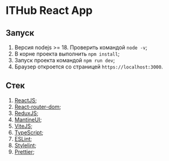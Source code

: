 # ITHub React App

## Запуск

1. Версия nodejs >= 18. Проверить командой `node -v`;
2. В корне проекта выполнить `npm install`;
3. Запуск проекта командой `npm run dev`;
4. Браузер откроется со страницей `https://localhost:3000`.

## Стек

1. [ReactJS](https://react.dev/);
2. [React-router-dom]();
3. [ReduxJS]();
4. [MantineUI]();
5. [ViteJS]();
6. [TypeScript]();
7. [ESLint]();
8. [Stylelint]();
9. [Prettier]();